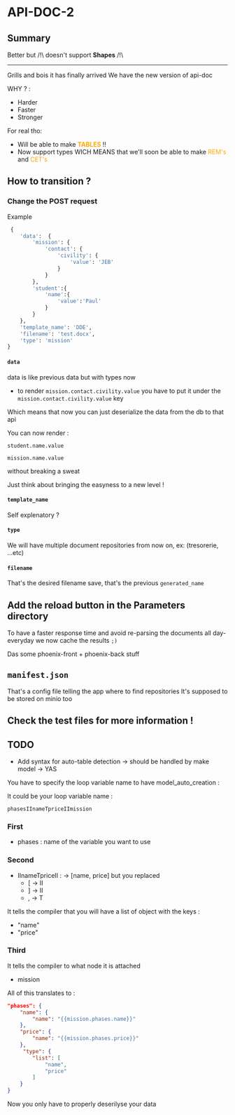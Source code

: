 # API-DOC-2

## Summary

Better but /!\ doesn't support **Shapes** /!\ 

---

Grills and bois it has finally arrived 
We have the new version of api-doc

WHY ? :
* Harder
* Faster
* Stronger

For real tho:

* Will be able to make <span style="color:orange;">**TABLES**</span> !!
* Now support types WICH MEANS that we'll soon be able to make <span style="color:orange;">REM's</span> and <span style="color:orange;">CET's</span>


## How to transition ?

### Change the POST request

Example

```python
 {
    'data':  {
        'mission': {
            'contact': {
                'civility': {
                    'value': 'JEB'
                }
            }
        },
        'student':{
            'name':{
                'value':'Paul'
            }
        }
    },
    'template_name': 'DDE',
    'filename': 'test.docx',
    'type': 'mission'
}
```
#### `data` 

data is like previous data but with types now

* to render `mission.contact.civility.value` you have to put it under the `mission.contact.civility.value` key

Which means that now you can just deserialize the data from the db to that api

You can now render :

`student.name.value`

`mission.name.value`

without breaking a sweat

Just think about bringing the easyness to a new level !

#### `template_name`

Self explenatory ?

#### `type` 

We will have multiple document repositories from now on, ex: (tresorerie, ...etc)

#### `filename` 

That's the desired filename save, that's the previous `generated_name`

## Add the reload button in the Parameters directory

To have a faster response time and avoid re-parsing the documents all day- everyday we now cache the results `;)`

Das some phoenix-front + phoenix-back stuff




## `manifest.json`

That's a config file telling the app where to find repositories
It's supposed to be stored on minio too

## Check the test files for more information !


## TODO 

- Add syntax for auto-table detection -> should be handled by make model -> YAS

You have to specify the loop variable name to have model_auto_creation :

It could be your loop variable name : 

`phasesIInameTpriceIImission`

### First

* phases : name of the variable you want to use


### Second

* IInameTpriceII : -> [name, price] but you replaced 
    * [ -> II 
    * ] -> II 
    * , -> T

It tells the compiler that you will have a list of object with the keys :

* "name"
* "price"

### Third

It tells the compiler to what node it is attached

* mission

All of this translates to :
```json
"phases": {
    "name": {
        "name": "{{mission.phases.name}}"
    },
    "price": {
        "name": "{{mission.phases.price}}"
    },
     "type": {
        "list": [
            "name",
            "price"
        ]
    }
}
```

Now you only have to properly deserilyse your data